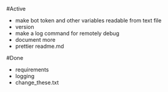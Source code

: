 #Active
- make bot token and other variables readable from text file
- version
- make a log command for remotely debug 
- document more
- prettier readme.md

#Done
- requirements
- logging
- change_these.txt